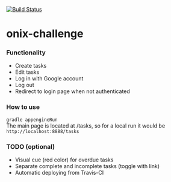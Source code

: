 [![Build Status](https://travis-ci.org/Serneum/onix-challenge.svg?branch=master)](https://travis-ci.org/Serneum/onix-challenge)
# onix-challenge

### Functionality
- Create tasks
- Edit tasks
- Log in with Google account
- Log out
- Redirect to login page when not authenticated

### How to use
`gradle appengineRun`  
The main page is located at /tasks, so for a local run it would be `http://localhost:8888/tasks`

### TODO (optional)
- Visual cue (red color) for overdue tasks
- Separate complete and incomplete tasks (toggle with link)
- Automatic deploying from Travis-CI
